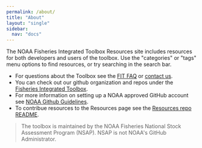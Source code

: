 ```yaml
---
permalink: /about/
title: "About"
layout: "single"
sidebar:
  nav: "docs"
---
```


The NOAA Fisheries Integrated Toolbox Resources site includes resources for both developers and users of the toolbox. Use the "categories" or "tags" menu options to find resources, or try searching in the search bar.

- For questions about the Toolbox see the [FIT FAQ](https://noaa-fisheries-integrated-toolbox.github.io/resources/noaa%20fit/FAQ/) or [contact us](https://noaa-fisheries-integrated-toolbox.github.io/resources/noaa%20fit/contact/).
- You can check out our github organization and repos under the [Fisheries Integrated Toolbox](https://github.com/noaa-fisheries-integrated-toolbox).
- For more information on setting up a NOAA approved GitHub account see [NOAA Github Guidelines](https://noaa-fisheries-integrated-toolbox.github.io/resources/noaa%20resources/github-account/). 
- To contribue resources to the Resources page see the [Resources repo README](https://github.com/noaa-fisheries-integrated-toolbox/resources/blob/main/README.MD).


> The toolbox is maintained by the NOAA Fisheries National Stock Assessment Program (NSAP). NSAP is not NOAA's GitHub Administrator.
